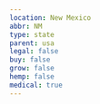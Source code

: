 ```yaml
---
location: New Mexico
abbr: NM
type: state
parent: usa
legal: false
buy: false
grow: false
hemp: false
medical: true
---
```

